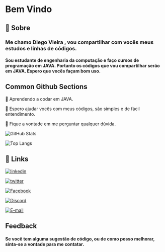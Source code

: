 # Bem Vindo



## 🚀 Sobre

### Me chamo Diego Vieira , vou compartilhar com vocês meus estudos e linhas de códigos.

#### Sou estudante de engenharia da computação e faço cursos de programação em JAVA. Portanto os códigos que vou compartilhar serão em JAVA. Espero que vocês façam bom uso.


## Common Github Sections
🧠 Aprendendo a codar em JAVA.

🤔 Espero ajudar vocês com meus códigos, são simples e de fácil entendimento.

💬 Fique a vontade em me perguntar qualquer dúvida.


![GitHub Stats](https://github-readme-stats.vercel.app/api?username=holysun1&theme=transparent&bg_color=000&border_color=30A3DC&show_icons=true&icon_color=30A3DC&title_color=E94D5F&text_color=FFF)



![Top Langs](https://github-readme-stats-git-masterrstaa-rickstaa.vercel.app/api/top-langs/?username=holysun1&layout=compact&bg_color=000&border_color=30A3DC&title_color=E94D5F&text_color=FFF)




## 🔗 Links
[![linkedin](https://img.shields.io/badge/linkedin-0A66C2?style=for-the-badge&logo=linkedin&logoColor=white)](https://www.linkedin.com/in/diego-vieira-a85ba0241/)

[![twitter](https://img.shields.io/badge/Instagram-E4405F?style=for-the-badge&logo=instagram&logoColor=white)](https://www.instagram.com/diegoc.vieira/)

[![Facebook](https://img.shields.io/badge/Facebook-1877F2?style=for-the-badge&logo=facebook&logoColor=white)](https://www.facebook.com/diego.vieira.758/)

[![Discord](https://img.shields.io/badge/Discord-7289DA?style=for-the-badge&logo=discord&logoColor=white)](https://discord.com/channels/@/holysun1#9360)

[![E-mail](https://img.shields.io/badge/-Email-000?style=for-the-badge&logo=microsoft-outlook&logoColor=007BFF)](mailto:diego.vieirad@gmail.com)

## Feedback

#### Se você tem alguma sugestão de código, ou de como posso melhorar, sinta-se a vontade para me contatar.


